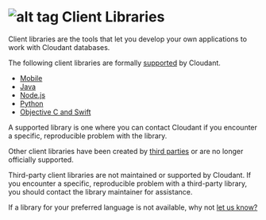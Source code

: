 # ![alt tag](images/libraries_icon.png) Client Libraries

Client libraries are the tools that let you develop your own applications to work with Cloudant databases.

The following client libraries are formally [supported](libraries.html#supported-client-libraries) by Cloudant.

-	[Mobile](libraries.html#mobile)
-	[Java](libraries.html#java)
-	[Node.js](libraries.html#node.js)
-	[Python](libraries.html#python)
-	[Objective C and Swift](libraries.html#objective-c-and-swift)

A supported library is one where you can contact Cloudant if you encounter a specific, reproducible problem with the library.

Other client libraries have been created by [third parties](libraries.html#third-party-client-libraries) or are no longer officially supported.

<aside class="warning" role="complementary" aria-label="notmaintained">Third-party client libraries are not maintained or supported by Cloudant.
If you encounter a specific, reproducible problem with a third-party library,
you should contact the library maintainer for assistance.</aside> 

If a library for your preferred language is not available,
why not [let us know?](https://github.com/cloudant-labs/slate/issues)
